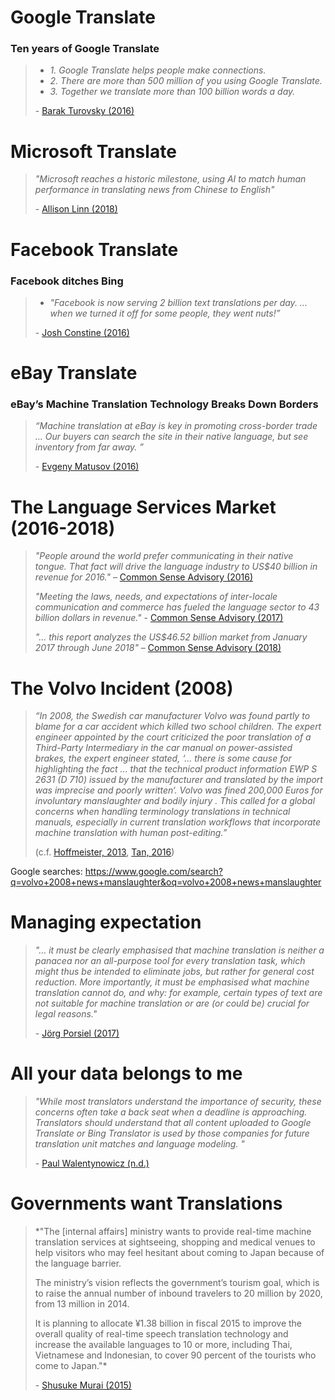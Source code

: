 

Google Translate
====

### Ten years of Google Translate

> - *1. Google Translate helps people make connections.*
> - *2. There are more than 500 million of you using Google Translate.*
> - *3. Together we translate more than 100 billion words a day.*
>
> \- [Barak Turovsky (2016)](https://blog.google/products/translate/ten-years-of-google-translate/)

Microsoft Translate
====

> *"Microsoft reaches a historic milestone, using AI to match human performance in translating news from Chinese to English"*
>
> \- [Allison Linn (2018)](https://blogs.microsoft.com/ai/chinese-to-english-translator-milestone/)

Facebook Translate
====


### Facebook ditches Bing

> - *"Facebook is now serving 2 billion text translations per day. ... when we turned it off for some people, they went nuts!”*
> 
> \- [Josh Constine (2016)](https://techcrunch.com/2016/05/23/facebook-translation/)


eBay Translate
====

### eBay’s Machine Translation Technology Breaks Down Borders

> *“Machine translation at eBay is key in promoting cross-border trade ... Our buyers can search the site in their native language, but see inventory from far away. ”*
>
> \- [Evgeny Matusov (2016)](https://www.ebayinc.com/stories/news/ebays-machine-translation-technology-breaks-down-borders/)

The Language Services Market (2016-2018)
====

> *"People around the world prefer communicating in their native tongue. That fact will drive the language industry to US$40 billion in revenue for 2016."* – [Common Sense Advisory (2016)](https://insights.csa-research.com/reportaction/36540/Marketing)
>
> *"Meeting the laws, needs, and expectations of inter-locale communication and commerce has fueled the language sector to 43 billion dollars in revenue."* - [Common Sense Advisory (2017)](https://insights.csa-research.com/reportaction/39815/Marketing)
> 
> *"... this report analyzes the US$46.52 billion market from January 2017 through June 2018"* – [Common Sense Advisory (2018)](https://insights.csa-research.com/reportaction/48585/Marketing)


The Volvo Incident (2008)
====

> *“In 2008, the Swedish car manufacturer Volvo was found partly to blame for a car accident which killed two school children. The expert engineer appointed by the court criticized the poor translation of a Third-Party Intermediary in the car manual on power-assisted brakes, the expert engineer stated, ‘... there is some cause for highlighting the fact ... that the technical product information EWP S 2631 (D 710) issued by the manufacturer and translated by the import was imprecise and poorly written‘. Volvo was fined 200,000 Euros for involuntary manslaughter and bodily injury . This called for a global concerns when handling terminology translations in technical manuals, especially in current translation workflows that incorporate machine translation with human post-editing.”*
> 
> (c.f. [Hoffmeister, 2013](https://www.worldcat.org/title/qualitatssicherung-in-der-technischen-dokumentation-am-beispiel-der-volkswagen-ag-after-sales-technik/oclc/863178607), [Tan, 2016](https://github.com/alvations/Panda-Hyper-Decoder/blob/master/up-till-now.pdf))

Google searches:  https://www.google.com/search?q=volvo+2008+news+manslaughter&oq=volvo+2008+news+manslaughter


Managing expectation
====

> *"... it must be clearly emphasised that machine translation is neither a panacea nor an all-purpose tool for every translation task, which might thus be intended to eliminate jobs, but rather for general cost reduction. More importantly, it must be emphasised what machine translation cannot do, and why: for example, certain types of text are not suitable for machine translation or are (or could be) crucial for legal reasons."*
>
> \- [Jörg Porsiel (2017)](http://kv-emptypages.blogspot.com/2017/02/machine-translation-at-volkswagen-ag.html) 


All your data belongs to me 
====

> *"While most translators understand the importance of security, these concerns often take a back seat when a deadline is approaching. Translators should understand that all content uploaded to Google Translate or Bing Translator is used by those companies for future translation unit matches and language modeling. "*
>
> \- [Paul Walentynowicz (n.d.)](http://lingosec.com/wp-content/uploads/lingosec-content_security_study-eng.pdf)




Governments want Translations
====


> *"The [internal affairs] ministry wants to provide real-time machine translation services at sightseeing, shopping and medical venues to help visitors who may feel hesitant about coming to Japan because of the language barrier.
>
> The ministry’s vision reflects the government’s tourism goal, which is to raise the annual number of inbound travelers to 20 million by 2020, from 13 million in 2014.
>
> It is planning to allocate ¥1.38 billion in fiscal 2015 to improve the overall quality of real-time speech translation technology and increase the available languages to 10 or more, including Thai, Vietnamese and Indonesian, to cover 90 percent of the tourists who come to Japan."*
>
> \- [Shusuke Murai (2015)](https://www.japantimes.co.jp/news/2015/03/31/reference/translation-tech-gets-olympic-push)
